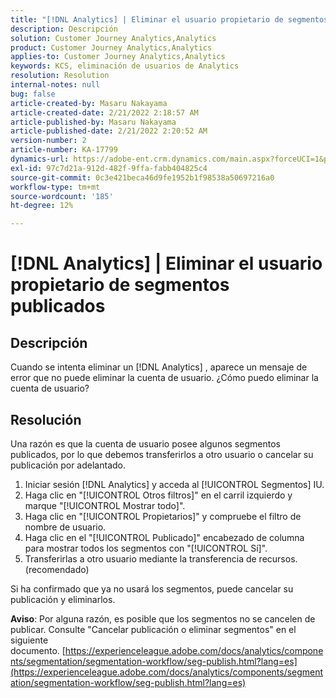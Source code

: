 ```yaml
---
title: "[!DNL Analytics] | Eliminar el usuario propietario de segmentos publicados"
description: Descripción
solution: Customer Journey Analytics,Analytics
product: Customer Journey Analytics,Analytics
applies-to: Customer Journey Analytics,Analytics
keywords: KCS, eliminación de usuarios de Analytics
resolution: Resolution
internal-notes: null
bug: false
article-created-by: Masaru Nakayama
article-created-date: 2/21/2022 2:18:57 AM
article-published-by: Masaru Nakayama
article-published-date: 2/21/2022 2:20:52 AM
version-number: 2
article-number: KA-17799
dynamics-url: https://adobe-ent.crm.dynamics.com/main.aspx?forceUCI=1&pagetype=entityrecord&etn=knowledgearticle&id=d767189f-bc92-ec11-b400-000d3a58b8a1
exl-id: 97c7d21a-912d-482f-9ffa-fabb404825c4
source-git-commit: 0c3e421beca46d9fe1952b1f98538a50697216a0
workflow-type: tm+mt
source-wordcount: '185'
ht-degree: 12%

---
```


# [!DNL Analytics] | Eliminar el usuario propietario de segmentos publicados

## Descripción

Cuando se intenta eliminar un [!DNL Analytics] , aparece un mensaje de error que no puede eliminar la cuenta de usuario. ¿Cómo puedo eliminar la cuenta de usuario?

## Resolución




Una razón es que la cuenta de usuario posee algunos segmentos publicados, por lo que debemos transferirlos a otro usuario o cancelar su publicación por adelantado.

1. Iniciar sesión [!DNL Analytics] y acceda al [!UICONTROL Segmentos] IU.
2. Haga clic en &quot;[!UICONTROL Otros filtros]&quot; en el carril izquierdo y marque &quot;[!UICONTROL Mostrar todo]&quot;.
3. Haga clic en &quot;[!UICONTROL Propietarios]&quot; y compruebe el filtro de nombre de usuario.
4. Haga clic en el &quot;[!UICONTROL Publicado]&quot; encabezado de columna para mostrar todos los segmentos con &quot;[!UICONTROL Sí]&quot;.
5. Transferirlas a otro usuario mediante la transferencia de recursos. (recomendado)


Si ha confirmado que ya no usará los segmentos, puede cancelar su publicación y eliminarlos.



<b>Aviso</b>: Por alguna razón, es posible que los segmentos no se cancelen de publicar. Consulte &quot;Cancelar publicación o eliminar segmentos&quot; en el siguiente documento. [https://experienceleague.adobe.com/docs/analytics/components/segmentation/segmentation-workflow/seg-publish.html?lang=es](https://experienceleague.adobe.com/docs/analytics/components/segmentation/segmentation-workflow/seg-publish.html?lang=es)
